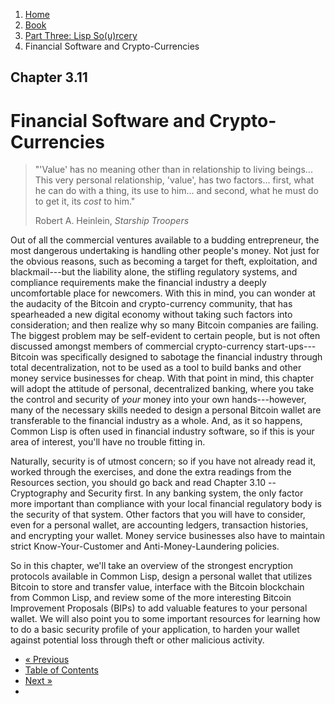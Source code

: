 <ol class="breadcrumb">
  <li><a href="/">Home</a></li>
  <li><a href="/book/">Book</a></li>
  <li><a href="/book/3-0-0-overview/">Part Three: Lisp So(u)rcery</a></li>
  <li class="active">Financial Software and Crypto-Currencies</li>
</ol>

## Chapter 3.11

# Financial Software and Crypto-Currencies

> "'Value' has no meaning other than in relationship to living beings... This very personal relationship, 'value', has two factors... first, what he can do with a thing, its use to him... and second, what he must do to get it, its <em>cost</em> to him."
> <footer>Robert A. Heinlein, <em>Starship Troopers</em></footer>

Out of all the commercial ventures available to a budding entrepreneur, the most dangerous undertaking is handling other people's money.  Not just for the obvious reasons, such as becoming a target for theft, exploitation, and blackmail---but the liability alone, the stifling regulatory systems, and compliance requirements make the financial industry a deeply uncomfortable place for newcomers.  With this in mind, you can wonder at the audacity of the Bitcoin and crypto-currency community, that has spearheaded a new digital economy without taking such factors into consideration; and then realize why so many Bitcoin companies are failing.  The biggest problem may be self-evident to certain people, but is not often discussed amongst members of commercial crypto-currency start-ups---Bitcoin was specifically designed to sabotage the financial industry through total decentralization, not to be used as a tool to build banks and other money service businesses for cheap.  With that point in mind, this chapter will adopt the attitude of personal, decentralized banking, where you take the control and security of *your* money into your own hands---however, many of the necessary skills needed to design a personal Bitcoin wallet are transferable to the financial industry as a whole.  And, as it so happens, Common Lisp is often used in financial industry software, so if this is your area of interest, you'll have no trouble fitting in.

Naturally, security is of utmost concern; so if you have not already read it, worked through the exercises, and done the extra readings from the Resources section, you should go back and read Chapter 3.10 -- Cryptography and Security first.  In any banking system, the only factor more important than compliance with your local financial regulatory body is the security of that system.  Other factors that you will have to consider, even for a personal wallet, are accounting ledgers, transaction histories, and encrypting your wallet.  Money service businesses also have to maintain strict Know-Your-Customer and Anti-Money-Laundering policies.

So in this chapter, we'll take an overview of the strongest encryption protocols available in Common Lisp, design a personal wallet that utilizes Bitcoin to store and transfer value, interface with the Bitcoin blockchain from Common Lisp, and review some of the more interesting Bitcoin Improvement Proposals (BIPs) to add valuable features to your personal wallet.  We will also point you to some important resources for learning how to do a basic security profile of your application, to harden your wallet against potential loss through theft or other malicious activity.

<ul class="pager">
  <li class="previous"><a href="/book/3-10-0-cryptosec/">&laquo; Previous</a></li>
  <li><a href="/book/">Table of Contents</a></li>
  <li class="next"><a href="/book/3-12-0-scientific-computing/">Next &raquo;</a><li>
</ul>
